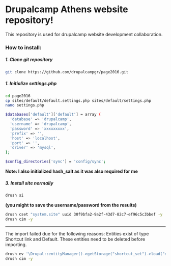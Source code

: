 # Drupalcamp Athens website repository!

This repository is used for drupalcamp website development collaboration.

### How to install:

##### 1. Clone git repository
 
```sh
git clone https://github.com/drupalcampgr/page2016.git
```

##### 1. Initialize settings.php

```sh
cd page2016
cp sites/default/default.settings.php sites/default/settings.php
nano settings.php
```
```sh
$databases['default']['default'] = array (
  'database' => 'drupalcamp',
  'username' => 'drupalcamp',
  'password' => 'xxxxxxxxx',
  'prefix' => '',
  'host' => 'localhost',
  'port' => '',
  'driver' => 'mysql',
);

$config_directories['sync'] = 'config/sync';
```

**Note: I also initialized hash_salt as it was also required for me**

##### 3. Install site normally

```sh
drush si
```
**(you might to save the username/password from the results)**

```sh
drush cset "system.site" uuid 30f9bfa2-9a2f-43d7-82c7-ef96c5c3bbef -y
drush cim -y
```

-----------------------
The import failed due for the following reasons:
Entities exist of type Shortcut link and Default. These entities
need to be deleted before importing.

```sh
drush ev '\Drupal::entityManager()->getStorage("shortcut_set")->load("default")->delete();'
drush cim -y
```

